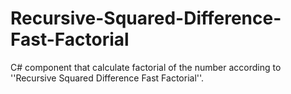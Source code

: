 # Recursive-Squared-Difference-Fast-Factorial
C# component that calculate factorial of the number according to ''Recursive Squared Difference Fast Factorial''.
